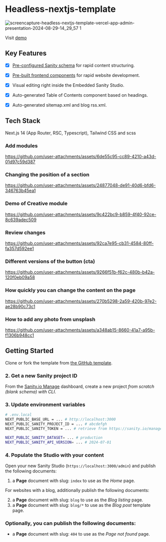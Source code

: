 # Headless-nextjs-template

![screencapture-headless-nextjs-template-vercel-app-admin-presentation-2024-08-29-14_29_57 1](https://github.com/user-attachments/assets/fd46cebe-3e64-4e0f-b302-7360cbda003e)



Visit [demo](https://headless-nextjs-template.vercel.app/) 


## Key Features

- [x]  [Pre-configured Sanity schema](https://github.com/0x6Star3s/headless-nextjs-template/tree/main/src/config/cms/schemas) for rapid content structuring.
- [x]  [Pre-built frontend components](https://github.com/0x6Star3s/headless-nextjs-template/tree/main/src/components) for rapid website development.
- [x]  Visual editing right inside the Embedded Sanity Studio.
- [x]  Auto-generated Table of Contents component based on headings.
- [x]  Auto-generated sitemap.xml and blog rss.xml.


## Tech Stack

Next.js 14 (App Router, RSC, Typescript), Tailwind CSS and scss

### Add modules
  
https://github.com/user-attachments/assets/6de55c95-cc89-4210-a43d-01d97c59d387

### Changing the position of a section

https://github.com/user-attachments/assets/24877048-de91-40d6-bfd6-346763b45ea1

### Demo of Creative module

https://github.com/user-attachments/assets/9c422bc9-b859-4f40-92ce-8c639adec509

### Review changes

https://github.com/user-attachments/assets/92ca7e95-cb31-4584-80ff-fa357d592ee1

### Different versions of the button (cta)

https://github.com/user-attachments/assets/9266f51b-f62c-480b-b42a-120f0eb09a58

### How quickly you can change the content on the page

https://github.com/user-attachments/assets/270b5298-2a59-420b-97e2-ae28b90c73c1

### How to add any photo from unsplash

https://github.com/user-attachments/assets/a348ab15-8660-41a7-a95b-f1306b948cc1

## Getting Started

Clone or fork the template from [the GitHub template](https://github.com/0x6Star3s/headless-nextjs-template).

### 2. Get a new Sanity project ID

From the [Sanity.io Manage](https://sanity.io/manage) dashboard, create a new project _from scratch (blank schema) with CLI_.

### 3. Update environment variables

```sh
# .env.local
NEXT_PUBLIC_BASE_URL = ... # http://localhost:3000
NEXT_PUBLIC_SANITY_PROJECT_ID = ... # abcdefgh
NEXT_PUBLIC_SANITY_TOKEN = ... # retrieve from https://sanity.io/manage

NEXT_PUBLIC_SANITY_DATASET= ... # production
NEXT_PUBLIC_SANITY_API_VERSION= ... # 2024-07-01
```

### 4. Populate the Studio with your content

Open your new Sanity Studio (`‌https://localhost:3000/admin`) and publish the following documents:

1. a **Page** document with slug: `index` to use as the _Home_ page.

For websites with a blog, additionally publish the following documents:

2. a **Page** document with slug: `blog` to use as the _Blog listing_ page.
3. a **Page** document with slug: `blog/*` to use as the _Blog post_ template page.

### Optionally, you can publish the following documents:

- a **Page** document with slug: `404` to use as the _Page not found_ page.

